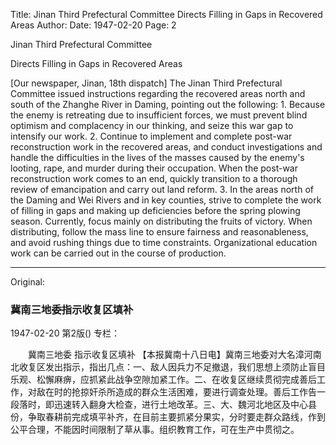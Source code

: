 Title: Jinan Third Prefectural Committee Directs Filling in Gaps in Recovered Areas
Author:
Date: 1947-02-20
Page: 2

Jinan Third Prefectural Committee

Directs Filling in Gaps in Recovered Areas

[Our newspaper, Jinan, 18th dispatch] The Jinan Third Prefectural Committee issued instructions regarding the recovered areas north and south of the Zhanghe River in Daming, pointing out the following: 1. Because the enemy is retreating due to insufficient forces, we must prevent blind optimism and complacency in our thinking, and seize this war gap to intensify our work. 2. Continue to implement and complete post-war reconstruction work in the recovered areas, and conduct investigations and handle the difficulties in the lives of the masses caused by the enemy's looting, rape, and murder during their occupation. When the post-war reconstruction work comes to an end, quickly transition to a thorough review of emancipation and carry out land reform. 3. In the areas north of the Daming and Wei Rivers and in key counties, strive to complete the work of filling in gaps and making up deficiencies before the spring plowing season. Currently, focus mainly on distributing the fruits of victory. When distributing, follow the mass line to ensure fairness and reasonableness, and avoid rushing things due to time constraints. Organizational education work can be carried out in the course of production.



<hr /> 

Original: 


### 冀南三地委指示收复区填补

1947-02-20
第2版()
专栏：

　　冀南三地委
    指示收复区填补
    【本报冀南十八日电】冀南三地委对大名漳河南北收复区发出指示，指出几点：一、敌人因兵力不足撤退，我们思想上须防止盲目乐观、松懈麻痹，应抓紧此战争空隙加紧工作。二、在收复区继续贯彻完成善后工作，对敌在时的抢掠奸杀所造成的群众生活困难，要进行调查处理。善后工作告一段落时，即迅速转入翻身大检查，进行土地改革。三、大、魏河北地区及中心县份，争取春耕前完成填平补齐，在目前主要抓紧分果实，分时要走群众路线，作到公平合理，不能因时间限制了草从事。组织教育工作，可在生产中贯彻之。
